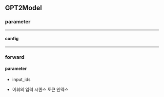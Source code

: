 ## GPT2Model

### parameter
***
#### config
***
### forward

#### parameter
* input_ids
 - 어휘의 입력 시퀸스 토큰 인덱스
